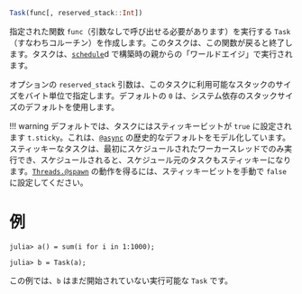 ```julia
Task(func[, reserved_stack::Int])
```

指定された関数 `func`（引数なしで呼び出せる必要があります）を実行する `Task`（すなわちコルーチン）を作成します。このタスクは、この関数が戻ると終了します。タスクは、[`schedule`](@ref)d で構築時の親からの「ワールドエイジ」で実行されます。

オプションの `reserved_stack` 引数は、このタスクに利用可能なスタックのサイズをバイト単位で指定します。デフォルトの `0` は、システム依存のスタックサイズのデフォルトを使用します。

!!! warning
    デフォルトでは、タスクにはスティッキービットが `true` に設定されます `t.sticky`。これは、[`@async`](@ref) の歴史的なデフォルトをモデル化しています。スティッキーなタスクは、最初にスケジュールされたワーカースレッドでのみ実行でき、スケジュールされると、スケジュール元のタスクもスティッキーになります。[`Threads.@spawn`](@ref) の動作を得るには、スティッキービットを手動で `false` に設定してください。


# 例

```jldoctest
julia> a() = sum(i for i in 1:1000);

julia> b = Task(a);
```

この例では、`b` はまだ開始されていない実行可能な `Task` です。

